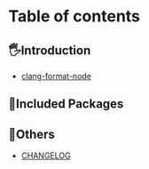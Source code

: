 # Table of contents

## 🖐️Introduction

- [clang-format-node](../README.md)

## 🎁Included Packages

## 🧰Others

- [CHANGELOG](../CHANGELOG.md)
